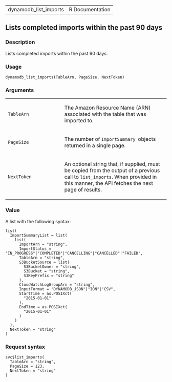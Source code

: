 <table style="width: 100%;">
<tbody>
<tr class="odd">
<td>dynamodb_list_imports</td>
<td style="text-align: right;">R Documentation</td>
</tr>
</tbody>
</table>

## Lists completed imports within the past 90 days

### Description

Lists completed imports within the past 90 days.

### Usage

    dynamodb_list_imports(TableArn, PageSize, NextToken)

### Arguments

<table>
<colgroup>
<col style="width: 35%" />
<col style="width: 65%" />
</colgroup>
<tbody>
<tr class="odd">
<td><code id="dynamodb_list_imports_:_TableArn">TableArn</code></td>
<td><p>The Amazon Resource Name (ARN) associated with the table that was
imported to.</p></td>
</tr>
<tr class="even">
<td><code id="dynamodb_list_imports_:_PageSize">PageSize</code></td>
<td><p>The number of <code>ImportSummary </code>objects returned in a
single page.</p></td>
</tr>
<tr class="odd">
<td><code id="dynamodb_list_imports_:_NextToken">NextToken</code></td>
<td><p>An optional string that, if supplied, must be copied from the
output of a previous call to <code>list_imports</code>. When provided in
this manner, the API fetches the next page of results.</p></td>
</tr>
</tbody>
</table>

### Value

A list with the following syntax:

    list(
      ImportSummaryList = list(
        list(
          ImportArn = "string",
          ImportStatus = "IN_PROGRESS"|"COMPLETED"|"CANCELLING"|"CANCELLED"|"FAILED",
          TableArn = "string",
          S3BucketSource = list(
            S3BucketOwner = "string",
            S3Bucket = "string",
            S3KeyPrefix = "string"
          ),
          CloudWatchLogGroupArn = "string",
          InputFormat = "DYNAMODB_JSON"|"ION"|"CSV",
          StartTime = as.POSIXct(
            "2015-01-01"
          ),
          EndTime = as.POSIXct(
            "2015-01-01"
          )
        )
      ),
      NextToken = "string"
    )

### Request syntax

    svc$list_imports(
      TableArn = "string",
      PageSize = 123,
      NextToken = "string"
    )
